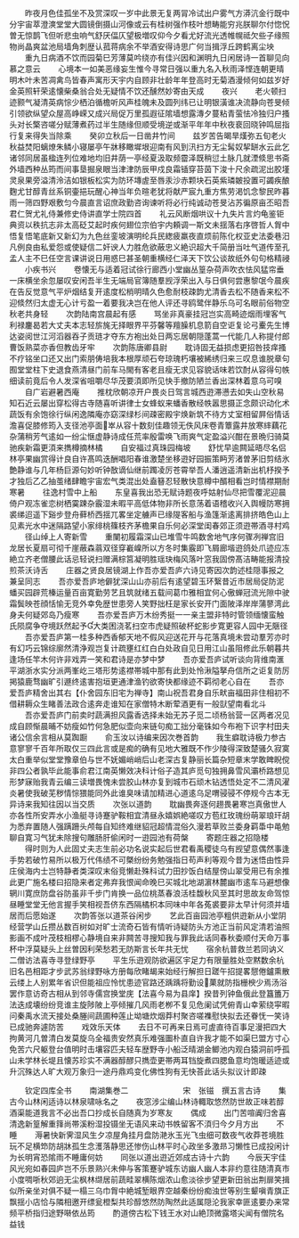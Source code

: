 <!-- { "loadSidebar": true } -->
　　昨夜月色佳孤坐不及赏深叹一岁中此景无复两冐冷试出户雾气方漭沆金行既中分宇宙萃澄漺堂堂大圆镜倒摄山河像或云有桂树强作枝叶想畴能穷兆朕聊尔付惚怳曽无惊鹊飞但听悲虫响气舒厌偪仄望极増叹仰今夕看尤好流光透帷幌祗欠些子缘照物尚晶爽盆池局墙角刺歴认菰蒋病余不举酒安得诗思广何当揖浮丘跨鹤离尘坱
　　重九日病酒不饮而园菊巳芳薄莫吟绕亦有佳兴因和渊明九日闲居诗一首聊见向慕之意云
　　心境本一如美恶缘妄生惟今寻常日强以重九名入秋雨泽悭连朝更晴明木叶未苦凋禽鸟皆春声寓形天宇内自顾非壮龄年年登高时无菊酒漫倾何如兹岁好金英照轩荣逺懐柴桑翁合处无疑情不饮还醺然妙寄由天成
　　夜兴
　　老火顿扫迹颢气凝清英病悰少栖泊循檐听风声桂魄未及圆列纬已让明银潢谁决流静向苍旻倾引领欲纵望众屋高峥嵘又成兴局促万里孤遐征隂墙想露漙夕蔓粘青萤怯冷独归户搔头对长檠咨嗟分赋薄煮药过半生随缘但顺受境逆或渐平年年中秋夜裵回晓钟鸣屈指行复来得失当除乘
　　癸卯立秋后一日凿井竹间
　　兹岁苦告暍旱熯弥五旬老火秋益焚阳螭燎朱鳞小寝屡亭午牀移瞰墀垠迎南有风到汛扫方无尘髯奴挈缾水云此乞诸邻同居虽楹连列位难地均旧井荫一亭经夏汲取频霤泽既稍愆土脉几就湮倐思书斋外墙西种丛筠而间事垦掘泉眼当津津防辰甲戍良霜锸穿苔茵下浚十尺余疏泥出胶墐灵泉果旁溢清泠洁如银板松实为防环塼虗至唇汞沙赤颗块石英紫璘皴投置可蠲疾酿麴尤甘醇青丝系铜壷挹玩醒心神当年负暄老犹将献严宸九重方焦劳渇饥念黎民昨暮雨一筛四野艰敷匀今晨直言诏庶政勤咨询谏听将必行纯诚动苍旻沾苏徧原亩丕昭吾君仁贺尤礼侍兼修史侍讲直学士院四首
　　礼云风断烟哄议十九失片言灼龟鉴钜典资以秩抗志非太高砭艾起时疾何翅位宗伯宇内頼调一斯文未揺落右序啓哲人胷中悟复悟笔底新又新幻为九色丝銮坡演明纶兵民緫疲羸夜直烦前陈化权亚史法委巷汨凡例良由私爱怨或使疑信二奸谀人力胜危欲蔽忠义絶识超大千简册当吐气道传至孔孟人主不巳任空言课讲说日用惑巳甚圣朝重横经仁泽天下饮公谈故纸外句句格精祲
　　小疾书兴
　　卷懐无与适着冠试徐行廊西小堂幽丛篁杂荷声吹衣怯风猛帘垂一床横坐余忽屡叹安闲吾半生无端局官簿随羣觊浮荣出入与日俱何尝惠黎氓今晨疾在告反觉意气平炉烟结复开逺度松梢明晴久色愈耐枝疎韵尤清香去松不随香来松不迎倐然归太虚无心计亏盈一着要我决岂在他人评还寻鸥鹭伴静乐乌可名眼前俗物空秋老共身轻
　　次韵陆南宫晨起有感
　　骂坐非真豪挂冠岂实高畸迹烟雨埋客气利禄鏖曷若大丈夫本志轻旂旄无择眼界平芬馨等羶臊机息箭自空讵复论弓櫜先生博达姿阅世江河滔器吞子贡琏才夺东方袍出处日两忘居朝隠蓬蒿一代能几人称提付郎曹饭熟菜亦香但教齿牙牢
　　次韵陈唐卿县尉
　　耽诗固无益损虑更招咎技痒搔不疗铭坐口还又出门索朋俦培我本根厚顽石夸琼瑰朽壤被絺绣归来三叹息谁脱章句囿堂堂柱下史退食燕清昼门前车马閙有客老且瘦无求见容貌话味若饮酎从容得句帙细读前竟后令人发深省咀嚼尽华茂要湏即所见快手撤防陋兰香出深林着意乌可嗅
　　自广岩避暑西庵
　　推枕欣朝凉开户畏炎日驾言城西逰滞懑去如失山空秋易知石近云屡出穿松得古寺随喜听讲律士女蜂蚁来蟠香散经帙嚣思摄正念颇识动化术蔬饭有余饱徐行纵闲逸隣庵亦窈深绿杉间疎密殿宇焕新筑不待方丈室相留屛俗情话澹喜促膝修筠入支径池亭面崒从容十数刻佳趣领无佚风床卷青簟露井放寒繂藕花杂蒲稍芳气逺如一纷尘惬虚静诗成任荒率殷雷唤飞雨爽气定盈溢兴酣在景晩归骑莫驰疾新霜更湏来擕樽摘林橘
　　自安福过真珠园梅坡
　　舒忧早逾闗延晤尽名侣林亭果幽赏得计良自许髙鸣迭酬唱阳春谁激楚坐移逰好园振策眄芳渚曽茅旧剪结氷艶静谁与几年杨巨源句妙听钟敔谪仙继前躅凌厉苍霄举吾人潘逍遥清新出机杼揆予才独后乙乙抽茧绪肆瞻宇宙宏气类混出处盍簮忍轻散快意樽中醑相看岂时情襟期耐寒暑
　　往逸村雪中上船
　　东皇喜我出恐无赋诗题夜呼姑射仙尽把雪覆泥迎晨倚户观冻雀恋树栖霙踈杂霰湿未暇平高低体物非所长意荡着语稽收兴入舆幔防寒拥裘绨迢遥下谿步登舟藓桥西揺兀畧坐定艣声已缘隄客船与渔篷渐逺离排挤皓色山上见素光水中迷隔路望小家绯桃篠枝齐茅檐果自乐何必深堂闺春郊正须逰帯酒寻村鸡
　　径山绰上人寄新雪
　　重闉初履霜深山已堆雪牛鸣数舍地气序何骤冽禅宫旧龙居长夏扇可彻千崖蔽森蓊双径穿嶻嵲所以方冬时集霰即飞屑廊堦逰鸽处爪迹应冻絶立齐老僧腰此话忌轻说扫赠满棕筥凝明胜瑶玦梅风落叶窓我固傍髙洁畴能报清投煎茶沃诗舌
　　庄器之贤良居镜湖上作吾亦爱吾庐六诗见寄因次韵述桂隠事报之兼呈同志
　　吾亦爱吾庐地僻犹深山山亦前后有逺望碧玉环繄昔近市居局促防泥蟠买园辟荒榛运量百亩寛勤劳艺且筑就绪五载间葛巾雅相宜何心傲蝉冠流光隙中驶霜鬓映苍顔恬愉无竞外幸免歴世患旁人笑野拙枉是家长安开门面陂泽岸岸蒲蓼湾此身夫何疑郊岛乃瘦寒
　　吾亦爱吾庐万木纷秀挺一一亲主盟非特时管领缅懐蛮触氏陨腐争夺境跃然起予大类困浇茗扫空市虎疑照破杯蛇影步寛更容人园中无陿径
　　吾亦爱吾庐第一桂多种西香郁天地不假风迎送花开与花落真境未尝动羣芳亦时有幻巧云锦综廓然清浄观岂复计疏壅红红白白处政自见日用江山虽阻修此乐朝暮共逢场任竿木何许非戏弄一笑和君诗是亦梦中梦
　　吾亦爱吾庐试听谈向背维南滙平湖浙水实分派两峯屹三塔形势逺襟帯城中那有此到处怜湫隘拏舟信所之讵复防厉掲猿鹿骛幽旷引遯终逺害抱垣更通津渔钓欲寄快都缘迹不羁彻老心自在
　　吾亦爱吾庐精舍出其右【仆舍园东旧宅为禅寺】南山祝吾君身自乐畎亩福田非住相初不借耕耨众生睹善法政合逺奔走谁知在家僧特木断荤酒更有一般獃望南看北斗
　　吾亦爱吾庐门前卖时蔬满担风露香选择未始无苏子觅二顷杨翁营一区两者况见成自顾惭晨晡不妨瘦如竹何急肥似壶向来链句痴工拙分毫铢如今布袍下识字村田夫诸公信余言相从莫踟蹰
　　俞玉汝以诗编来因次巻首韵
　　我生癖耽诗极力参古意寥寥千百年所取仅三四此言或是痴的确有见地大雅既不作少陵得深致楚骚久寂寞太白重举似堂堂豫章伯与世不妩媚峭峭后山老深古复静丽长篇杂短章末学敢睥睨傥非四公者孰毕此能事俞君江南英懒效决科计俗子造其庐觅句独拥鼻雪风灞桥路想见形梦寐贻我青云编三读増畏愧未尝胶山林亦复到城市石顽木钻透悟处定不二清风濯炎暑使我破芜秽情悰猥能同外此谁臭味请加精进心道逺乌足喟骎骎不停规今古本无异诗来我知往因以当交质
　　次张以道韵
　　耽幽畏奔逐何趐畏暑寒岂真傲世人亦各性所安弄水小渔艇寻诗蹇驴鞍相宜清昼永嬉娯絶嗟叹方苞红玫瑰纷萌翠琅玕胡为悉弃置随人强蹒跚头颅每自知终难继貂冠超情混俗久漫若草败兰委身羁馽中黾勉聊自寛习气犹未除搜句雕肠肝偷闲时一逰园池有荷槃
　　寄题庄器之招隐楼
　　得时则为人此固丈夫志生前必功名说实起后世君看禹稷徒乌有觊望意偶然事逢手势若破竹易所以极万代伟绩不可槩纷纷务勉强指日苟声利等观今昔为迷悟由性异庄侯海内士岂特静者类深叹末俗竞懒赴殊科试力田抄饭白结屋傍山翠受用已有余推此更广施名楼曰招隐来者定弗弃我恨闻命晚巳买城北地湖濵林麓幽市逺车马避想像辋川寛庶防盘谷防虽非千步门肯换一品位桃蒸春浪活桂馥秋风至其时思故友命驾惊昼睡堂堂无他言握手笑相视吾侪东西隔橘枳本同味中年各菟裘要非太早计何须并墙居而后愿始遂
　　次韵答张以道茶谷闲步
　　艺此百亩园池亭粗供逰新从小堂阴经营学山丘攒丛数百树如对旷士流奇石皆有情听诗疑防头方池正当前风定清若油照影画不成叶茂枝相樛心静境自来非闗苦寻搜知我与罪我此话同春秋委顺付天命万事杯中浮莫疑头上丝曽因利荣愁若无防斯言长年共无忧
　　宿余杭普救兰若同讷义二僧访法喜寺寻登绿野亭
　　平生乐逰观防欲遍区宇足力有限量胜处空黙数余杭旧名邑相距才步武苏翁绿野咏方册每欣睹朅来始经行解担日蹉午招提畧憇倦鑪熏散云缕上人别累年省识但能祖应怜忧患迹官路还踽踽将勤设菓就防指栅楰少焉汤浴罢作意访奇古相从到邻寺儒宫换堂庑【法喜今易为县庠】揆昔列钟鱼俄此登簋簠万法迭成壊纷纷竞谁主旋陟陂上亭倾摧几风雨老栁不复见危阑试凭俯青山幸萦绕寜暇问秦禹水流天接处桑塍间蔬圃种莲止坳塘炊烟莽村聚咨嗟襍慰快拟去还眷怃一笑诗已成驰奔遽防苦
　　戏效乐天体
　　去日不可再来日焉可虗直待百事足漫把四大拘黄河几曽清白发莫旋乌全福贵安然真乐难强圗朴直自许我才能不如渠巳盟方寸心免苦六尺躯登台值明时击壤容匹夫轻车歴野寺小船泛晴湖金鲫池内观白猿洞前呼孤山未学林长堤且懐苏珍实不满器醇醪只擕壶更帯两耳铛旋煮四腮鱼意均饱暖适迹或升沉殊达人旷大观万象归一途丹鼎鸡变化佛性狗有无快荅此话头拟议计即疎







　　钦定四库全书
　　南湖集巻二　　　　　　　宋　张镃　撰五言古诗
　　集古今山林闲适诗以林泉啸咏名之
　　夜窓涉尘编山林诗輙取悠然防世故正味若醇酒渠能道我言不必出吾口抄成长自随真为岁寒友
　　偶成
　　出门苦喧阗归舍喜清逸新篁解重箨尚帯溪粉湿投镊坐无语风来动书帙留客不湏归今夕月方出
　　不睡
　　溽暑快新霁湿风生夕凉屋角挂月盘防滟氷玉光飞虫细可数夜气收莽苍境胜玩不足横笻防胡牀孤生念濩落静思还惨伤山林平时心政坐多激昻习懒性已成投闲计为长明宵恐隂雨不睡庸何妨
　　同张以道出逰近郊成古诗十六韵
　　今辰天宇佳风光宛如春园庐岂不乐景熟兴未伸与客策蹇驴城东访幽人幽人本非约意往随清真市小度啁哳秋郊逈无尘枫林缬居前蔬畦翠横陈烟浓山愈淡徐步望更新田翁出荆扉笑揖似所亲坐对俱不疑一榻三乌巾胷中絶城堑眼界空越秦纷纷痴浊世等别生颦嗔青旗正飘揺小店恰与隣相邀开缥瓮橙梨共珍醇悠然防陶然此适属隠沦我家幸匪逺要办来常频平桥指归途野啭依丛筠
　　酌道傍古松下钱王水对山絶顶微露塔尖闻有僧院名益钱
